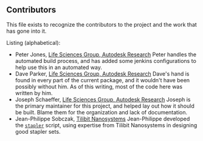 Contributors
------------

This file exists to recognize the contributors to the project and the work that has gone into it. 

Listing (alphabetical):

* Peter Jones, [Life Sciences Group, Autodesk Research](https://lifesciences.autodesk.com)
  Peter handles the automated build process, and has added some jenkins configurations to help use this in an automated way.
* Dave Parker, [Life Sciences Group, Autodesk Research](https://lifesciences.autodesk.com)
  Dave's hand is found in every part of the current package, and it wouldn't have been possibly without him. As of this writing, most of the code here was written by him.
* Joseph Schaeffer, [Life Sciences Group, Autodesk Research](https://lifesciences.autodesk.com)
  Joseph is the primary maintainer for this project, and helped lay out how it should be built. Blame them for the organization and lack of documentation. 
* Jean-Philippe Sobczak, [Tilibit Nanosystems](https://www.tilibit.com/)
  Jean-Philippe developed the [`stapler`](scripts/stapler.py) script, using expertise from Tilibit Nanosystems in designing good stapler sets.



  
